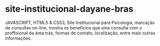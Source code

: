 # site-institucional-dayane-bras
 JAVASCRIPT, HTML5 & CSS3, Site Institucional para Psicologia, marcação de consultas on-line, mostra os beneficios que uma consulta com o proffisional da área trás, formas de contato, localização, entre mais outras informações.
